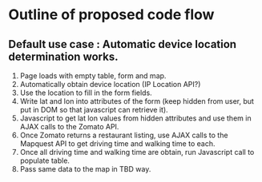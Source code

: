 # Outline of proposed code flow

## Default use case : Automatic device location determination works.
1. Page loads with empty table, form and map.
2. Automatically obtain device location (IP Location API?)
3. Use the location to fill in the form fields.
4. Write lat and lon into attributes of the form (keep hidden from user, but put in DOM so that javascript can retrieve it).
5. Javascript to get lat lon values from hidden attributes and use them in AJAX calls to the Zomato API.
6. Once Zomato returns a restaurant listing, use AJAX calls to the Mapquest API to get driving time and walking time to each.
7. Once all driving time and walking time are obtain, run Javascript call to populate table.
8. Pass same data to the map in TBD way.

